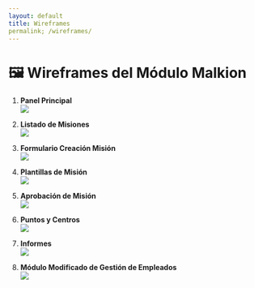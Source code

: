 ```yaml
---
layout: default
title: Wireframes
permalink; /wireframes/
---
```


# 🖼️ Wireframes del Módulo Malkion

1. **Panel Principal**  
   ![](/assets/images/wireframes/panel_principal.png)

2. **Listado de Misiones**  
   ![](/assets/images/wireframes/listado_misiones.png)

3. **Formulario Creación Misión**  
   ![](/assets/images/wireframes/creacion_mision.png)

4. **Plantillas de Misión**  
   ![](/assets/images/wireframes/plantillas_de_mision.png)

5. **Aprobación de Misión**  
   ![](/assets/images/wireframes/aprobacion_mision.png)

6. **Puntos y Centros**  
   ![](/assets/images/wireframes/puntos_y_centros.png)

7. **Informes**  
   ![](/assets/images/wireframes/Informes.png)

8. **Módulo Modificado de Gestión de Empleados**  
   ![](/assets/images/wireframes/empleados.png)

